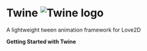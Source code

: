 # Twine ![Twine logo](./assets/twine-logo.png)
A lightweight tween animation framework for Love2D

**Getting Started with Twine**

